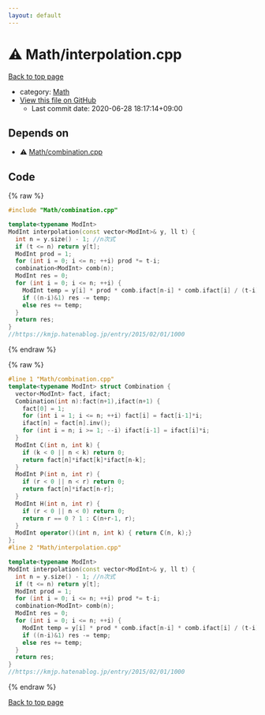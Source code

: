 ```yaml
---
layout: default
---
```


<!-- mathjax config similar to math.stackexchange -->
<script type="text/javascript" async
  src="https://cdnjs.cloudflare.com/ajax/libs/mathjax/2.7.5/MathJax.js?config=TeX-MML-AM_CHTML">
</script>
<script type="text/x-mathjax-config">
  MathJax.Hub.Config({
    TeX: { equationNumbers: { autoNumber: "AMS" }},
    tex2jax: {
      inlineMath: [ ['$','$'] ],
      processEscapes: true
    },
    "HTML-CSS": { matchFontHeight: false },
    displayAlign: "left",
    displayIndent: "2em"
  });
</script>

<script type="text/javascript" src="https://cdnjs.cloudflare.com/ajax/libs/jquery/3.4.1/jquery.min.js"></script>
<script src="https://cdn.jsdelivr.net/npm/jquery-balloon-js@1.1.2/jquery.balloon.min.js" integrity="sha256-ZEYs9VrgAeNuPvs15E39OsyOJaIkXEEt10fzxJ20+2I=" crossorigin="anonymous"></script>
<script type="text/javascript" src="../../assets/js/copy-button.js"></script>
<link rel="stylesheet" href="../../assets/css/copy-button.css" />


# :warning: Math/interpolation.cpp

<a href="../../index.html">Back to top page</a>

* category: <a href="../../index.html#a49950aa047c2292e989e368a97a3aae">Math</a>
* <a href="{{ site.github.repository_url }}/blob/master/Math/interpolation.cpp">View this file on GitHub</a>
    - Last commit date: 2020-06-28 18:17:14+09:00




## Depends on

* :warning: <a href="combination.cpp.html">Math/combination.cpp</a>


## Code

<a id="unbundled"></a>
{% raw %}
```cpp
#include "Math/combination.cpp"

template<typename ModInt>
ModInt interpolation(const vector<ModInt>& y, ll t) {
  int n = y.size() - 1; //n次式
  if (t <= n) return y[t];
  ModInt prod = 1;
  for (int i = 0; i <= n; ++i) prod *= t-i;
  combination<ModInt> comb(n);
  ModInt res = 0;
  for (int i = 0; i <= n; ++i) {
    ModInt temp = y[i] * prod * comb.ifact[n-i] * comb.ifact[i] / (t-i);
    if ((n-i)&1) res -= temp;
    else res += temp;
  }
  return res;
}
//https://kmjp.hatenablog.jp/entry/2015/02/01/1000
```
{% endraw %}

<a id="bundled"></a>
{% raw %}
```cpp
#line 1 "Math/combination.cpp"
template<typename ModInt> struct Combination {
  vector<ModInt> fact, ifact;
  Combination(int n):fact(n+1),ifact(n+1) {
    fact[0] = 1;
    for (int i = 1; i <= n; ++i) fact[i] = fact[i-1]*i;
    ifact[n] = fact[n].inv();
    for (int i = n; i >= 1; --i) ifact[i-1] = ifact[i]*i;
  }
  ModInt C(int n, int k) {
    if (k < 0 || n < k) return 0;
    return fact[n]*ifact[k]*ifact[n-k];
  }
  ModInt P(int n, int r) {
    if (r < 0 || n < r) return 0;
    return fact[n]*ifact[n-r];
  }
  ModInt H(int n, int r) {
    if (r < 0 || n < 0) return 0;
    return r == 0 ? 1 : C(n+r-1, r);
  }
  ModInt operator()(int n, int k) { return C(n, k);}
};
#line 2 "Math/interpolation.cpp"

template<typename ModInt>
ModInt interpolation(const vector<ModInt>& y, ll t) {
  int n = y.size() - 1; //n次式
  if (t <= n) return y[t];
  ModInt prod = 1;
  for (int i = 0; i <= n; ++i) prod *= t-i;
  combination<ModInt> comb(n);
  ModInt res = 0;
  for (int i = 0; i <= n; ++i) {
    ModInt temp = y[i] * prod * comb.ifact[n-i] * comb.ifact[i] / (t-i);
    if ((n-i)&1) res -= temp;
    else res += temp;
  }
  return res;
}
//https://kmjp.hatenablog.jp/entry/2015/02/01/1000

```
{% endraw %}

<a href="../../index.html">Back to top page</a>

